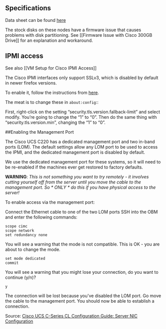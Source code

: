 ## Specifications
Data sheet can be found [here](https://www.google.com/webhp?sourceid=chrome-instant&rlz=1C5CHFA_enTH540US541&ion=1&espv=2&ie=UTF-8#q=ucs+c220+m3+sff+datasheet)

The stock disks on these nodes have a firmware issue that causes problems with disk partitioning.  See [[Firmware Issue with Cisco 300GB Drive]] for an explanation and workaround.

## IPMI access

See also [[VM Setup for Cisco IPMI Access]]

The Cisco IPMI interfaces only support SSLv3, which is disabled by default in newer firefox versions.

To enable it, follow the instructions from [here](http://www.ryananddebi.com/2014/12/10/bypassing-the-ssl_error_no_cypher_overlap-error-in-firefox-34/).

 The meat is to change these in `about:config`::

First, right-click on the setting “security.tls.version.fallback-limit” and select modify.  You’re going to change the “1” to “0”.  Then do the same thing with “security.tls.version.min”, changing the “1” to “0”.

##Enabling the Management Port

The Cisco UCS C220 has a dedicated management port and two in-band ports (LOM).  The default settings allow any LOM port to be used to access the IPMI, and the dedicated management port is disabled by default.  

We use the dedicated management port for these systems, so it will need to be re-enabled if the machines ever get restored to factory defaults.

**WARNING**: *This is not something you want to try remotely - it involves cutting yourself off from the server until you move the cable to the management port.  So * ONLY * do this if you have physical access to the server!*

To enable access via the management port:

Connect the Ethernet cable to one of the two LOM ports
SSH into the OBM and enter the following commands:

    scope cimc
    scope network
    set redundancy none

You will see a warning that the mode is not compatible.  This is OK - you are about to change the mode.

    set mode dedicated
    commit

You will see a warning that you might lose your connection, do you want to continue (y/n)?

    y

The connection will be lost because you've disabled the LOM port.  Go move the cable to the management port.  You should now be able to establish a connection.

Source:
[Cisco UCS C-Series CL Configuration Guide: Server NIC Configuration ](http://www.cisco.com/c/en/us/td/docs/unified_computing/ucs/c/sw/cli/config/guide/2-0/b_Cisco_UCS_C-Series_CLI_Configuration_Guide_201/b_Cisco_UCS_C-Series_CLI_Configuration_Guide_201_chapter_01000.html#d43507e44a1635)